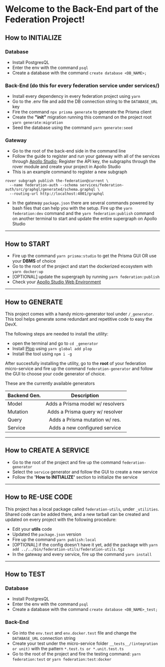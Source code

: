 # Welcome to the Back-End part of the Federation Project!

## How to INITIALIZE

### Database

- Install PostgresQL
- Enter the env with the command `psql`
- Create a database with the command `create database <DB_NAME>;`

### Back-End (do this for every federation service under **services/**)

- Install every dependency in every federation project using `yarn`
- Go to the .env file and add the DB connection string to the `DATABASE_URL` key
- Fire the command `npx prisma generate` to generate the Prisma client
- Create the **"init"** migration running this command on the project root `yarn generate:migration`
- Seed the database using the command `yarn generate:seed`

### Gateway

- Go to the root of the back-end side in the command line
- Follow the guide to register and run your gateway with all of the services through [Apollo Studio](<[https://link](https://www.apollographql.com/docs/federation/quickstart/)>); Register the API key, the subgraphs through the rover module and create your project in Apollo Studio
- This is an example command to register a new subgraph

```console
rover subgraph publish the-federation@current \
  --name federation-auth --schema services/federation-auth/src/graphql/generated/schema.graphql \
  --routing-url http://localhost:4001/graphql
```

- In the gateway `package.json` there are several commands powered by bash files that can help you with the setup. Fire up the `yarn federation:dev` command and the `yarn federation:publish` command on another terminal to start and update the entire supergraph on Apollo Studio

---

## How to START

- Fire up the command `yarn prisma:studio` to get the Prisma GUI OR use your **DBMS** of choice
- Go to the root of the project and start the dockerized ecosystem with `yarn docker:up`
- [OPTIONAL] update the supergraph by running `yarn federation:publish`
- Check your [Apollo Studio Web Environment](<[https://link](https://studio.apollographql.com/)>)

---

## How to GENERATE

This project comes with a handy micro-generator tool under `/_generator`. This tool helps generate some redundant and repetitive code to easy the DevX.

The following steps are needed to install the utility:

- open the terminal and go to `cd _generator`
- Install [Plop](https://plopjs.com/) using `yarn global add plop`
- Install the tool using `npm i -g`

After succesfully installing the utility, go to the **root** of your federation micro-service and fire up the command `federation-generator` and follow the GUI to choose your code generator of choice.

These are the currently available generators

| Backend Gen. |           Description            |
| ------------ | :------------------------------: |
| Model        | Adds a Prisma model w/ resolvers |
| Mutation     | Adds a Prisma query w/ resolver  |
| Query        |  Adds a Prisma mutation w/ res.  |
| Service      |  Adds a new configured service   |

---

## How to CREATE A SERVICE

- Go to the root of the project and fire up the command `federation-generator`
- Select the `service` generator and follow the GUI to create a new service
- Follow the **'How to INITIALIZE'** section to initialize the service

---

## How to RE-USE CODE

This project has a local package called `federation-utils`, under `_utilities`. Shared code can be added there, and a new tarball can be created and updated on every project with the following procedure:

- Edit your **utils** code
- Updated the `package.json` version
- Fire up the command `yarn publish:local`
- [OPTIONAL] if the config doesn't have it yet, add the package with `yarn add ../../bin/federation-utils/federation-utils.tgz`
- In the gateway and every service, fire up the command `yarn install`

---

## How to TEST

### Database

- Install PostgresQL
- Enter the env with the command `psql`
- Create a database with the command `create database <DB_NAME>_test;`

### Back-End

- Go into the `env.test` and `env.docker.test` file and change the `DATABASE_URL` connection string
- Create your test under the micro-service folder `__tests__/(integration or unit)` with the pattern `*.test.ts or *.unit.test.ts`
- Go to the root of the project and fire the testing command: `yarn federation:test` or `yarn federation:test:docker`
